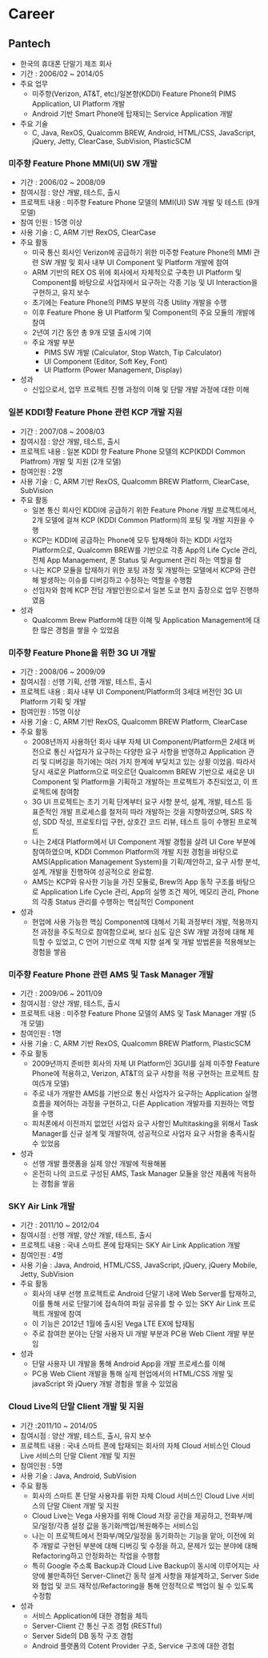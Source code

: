 # Career #

## Pantech ##

- 한국의 휴대폰 단말기 제조 회사
- 기간 : 2006/02 ~ 2014/05
- 주요 업무
	+ 미주향(Verizon, AT&T, etc)/일본향(KDDI) Feature Phone의 PIMS Application, UI Platform 개발
	+ Android 기반 Smart Phone에 탑재되는 Service Application 개발
- 주요 기술
	+ C, Java, RexOS, Qualcomm BREW, Android, HTML/CSS, JavaScript, jQuery, Jetty, ClearCase, SubVision, PlasticSCM


### 미주향 Feature Phone MMI(UI) SW 개발 ###

- 기간 : 2006/02 ~ 2008/09
- 참여시점 : 양산 개발, 테스트, 출시
- 프로젝트 내용 : 미주향 Feature Phone 모델의 MMI(UI) SW 개발 및 테스트 (9개 모델)
- 참여 인원 : 15명 이상
- 사용 기술 : C, ARM 기반 RexOS, ClearCase
- 주요 활동
	+ 미국 통신 회사인 Verizon에 공급하기 위한 미주향 Feature Phone의 MMI 관련 SW 개발 및 회사 내부 UI Component 및 Platform 개발에 참여
	+ ARM 기반의 REX OS 위에 회사에서 자체적으로 구축한 UI Platform 및 Component를 바탕으로 사업자에서 요구하는 각종 기능 및 UI Interaction을 구현하고, 유지 보수
	+ 초기에는 Feature Phone의 PIMS 부분의 각종 Utility 개발을 수행
	+ 이후 Feature Phone 용 UI Platform 및 Component의 주요 모듈의 개발에 참여
	+ 2년여 기간 동안 총 9개 모델 출시에 기여
	+ 주요 개발 부분
		* PIMS SW 개발 (Calculator, Stop Watch, Tip Calculator)
		* UI Component (Editor, Soft Key, Font)
		* UI Platform (Power Management, Display)
- 성과
	+ 신입으로서, 업무 프로젝트 진행 과정의 이해 및 단말 개발 과정에 대한 이해


### 일본 KDDI향 Feature Phone 관련 KCP 개발 지원 ###

- 기간 : 2007/08 ~ 2008/03
- 참여시점 : 양산 개발, 테스트, 출시
- 프로젝트 내용 : 일본 KDDI 향 Feature Phone 모델의 KCP(KDDI Common Platfrom) 개발 및 지원 (2개 모델)
- 참여인원 : 2명
- 사용 기술 : C, ARM 기반 RexOS, Qualcomm BREW Platform, ClearCase, SubVision
- 주요 활동
	+ 일본 통신 회사인 KDDI에 공급하기 위한 Feature Phone 개발 프로젝트에서, 2개 모델에 걸쳐 KCP (KDDI Common Platform)의 포팅 및 개발 지원을 수행
	+ KCP는 KDDI에 공급하는 Phone에 모두 탑재해야 하는 KDDI 사업자 Platform으로, Qualcomm BREW를 기반으로 각종 App의 Life Cycle 관리, 전체 App Management, 폰 Status 및 Argument 관리 하는 역할을 함
	+ 나는 KCP 모듈을 탑재하기 위한 포팅 과정 및 개발하는 모델에서 KCP와 관련해 발생하는 이슈를 디버깅하고 수정하는 역할을 수행함
	+ 선임자와 함께 KCP 전담 개발인원으로서 일본 도쿄 현지 출장으로 업무 진행하였음
- 성과
	+ Qualcomm Brew Platform에 대한 이해 및 Application Management에 대한 많은 경험을 쌓을 수 있었음


### 미주향 Feature Phone을 위한 3G UI 개발 ###

- 기간 : 2008/06 ~ 2009/09
- 참여시점 : 선행 기획, 선행 개발, 테스트, 출시
- 프로젝트 내용 : 회사 내부 UI Component/Platform의 3세대 버전인 3G UI Platform 기획 및 개발
- 참여인원 : 15명 이상
- 사용 기술 : C, ARM 기반 RexOS, Qualcomm BREW Platform, ClearCase
- 주요 활동
	+ 2008년까지 사용하던 회사 내부 자체 UI Component/Platform은 2세대 버전으로 통신 사업자가 요구하는 다양한 요구 사항을 반영하고 Application 관리 및 디버깅을 하기에는 여러 가지 한계에 부딪치고 있는 상황 이었음. 따라서 당시 새로운 Platform으로 떠오르던 Qualcomm BREW 기반으로 새로운 UI Component 및 Platform을 기획하고 개발하는 프로젝트가 추진되었고, 이 프로젝트에 참여함
	+ 3G UI 프로젝트는 초기 기획 단계부터 요구 사항 분석, 설계, 개발, 테스트 등 표준적인 개발 프로세스를 철저히 따라 개발하는 것을 지향하였으며, SRS 작성, SDD 작성, 프로토타입 구현, 상호간 코드 리뷰, 테스트 등이 수행된 프로젝트
	+ 나는 2세대 Platform에서 UI Component 개발 경험을 살려 UI Core 부분에 참여하였으며, KDDI Common Platform의 개발 지원 경험을 바탕으로 AMS(Application Management System)을 기획/제안하고, 요구 사항 분석, 설계, 개발을 진행하여 성공적으로 완료함.
	+ AMS는 KCP와 유사한 기능을 가진 모듈로, Brew의 App 동작 구조를 바탕으로 Application Life Cycle 관리, App의 실행 조건 제어, 메모리 관리, Phone의 각종 Status 관리를 수행하는 핵심적인 Component
- 성과
	+ 현업에 사용 가능한 핵심 Component에 대해서 기획 과정부터 개발, 적용까지 전 과정을 주도적으로 참여함으로써, 보다 심도 깊은 SW 개발 과정에 대해 체득할 수 있었고, C 언어 기반으로 객체 지향 설계 및 개발 방법론을 적용해보는 경험을 쌓음


### 미주향 Feature Phone 관련 AMS 및 Task Manager 개발 ###

- 기간 : 2009/06 ~ 2011/09
- 참여시점 : 양산 개발, 테스트, 출시
- 프로젝트 내용 : 미주향 Feature Phone 모델의 AMS 및 Task Manager 개발 (5개 모델)
- 참여인원 : 1명
- 사용 기술 : C, ARM 기반 RexOS, Qualcomm BREW Platform, PlasticSCM
- 주요 활동
	+ 2009년까지 준비한 회사의 자체 UI Platform인 3GUI를 실제 미주향 Feature Phone에 적용하고, Verizon, AT&T의 요구 사항을 적용 구현하는 프로젝트 참여(5개 모델)
	+ 주로 내가 개발한 AMS를 기반으로 통신 사업자가 요구하는 Application 실행 흐름을 제어하는 과정을 구현하고, 다른 Application 개발자를 지원하는 역할을 수행
	+ 피처폰에서 이전까지 없었던 사업자 요구 사항인 Multitasking을 위해서 Task Manager를 신규 설계 및 개발하여, 성공적으로 사업자 요구 사항을 충족시킬 수 있었음
- 성과
	+ 선행 개발 플랫폼을 실제 양산 개발에 적용해봄
	+ 온전히 나의 코드로 구성된 AMS, Task Manager 모듈을 양산 제품에 적용하는 경험을 쌓음


### SKY Air Link 개발 ###

- 기간 : 2011/10 ~ 2012/04
- 참여시점 : 선행 개발, 양산 개발, 테스트, 출시
- 프로젝트 내용 : 국내 스마트 폰에 탑재되는 SKY Air Link Application 개발
- 참여인원 : 4명
- 사용 기술 : Java, Android, HTML/CSS, JavaScript, jQuery, jQuery Mobile, Jetty, SubVision
- 주요 활동
	+ 회사의 내부 선행 프로젝트로 Android 단말기 내에 Web Server를 탑재하고, 이를 통해 서로 단말기에 접속하여 파일 공유를 할 수 있는 SKY Air Link 프로젝트 개발에 참여
	+ 이 기능은 2012년 1월에 출시된 Vega LTE EX에 탑재됨
	+ 주로 참여한 분야는 단말 사용자 UI 개발 부분과 PC용 Web Client 개발 부분임
- 성과
	+ 단말 사용자 UI 개발을 통해 Android App을 개발 프로세스를 이해
	+ PC용 Web Client 개발을 통해 실제 현업에서의 HTML/CSS 개발 및 javaScript 와 jQuery 개발 경험을 쌓을 수 있었음


### Cloud Live의 단말 Client 개발 및 지원 ###

- 기간 :2011/10 ~ 2014/05
- 참여시점 : 양산 개발, 테스트, 출시, 유지 보수
- 프로젝트 내용 : 국내 스마트 폰에 탑재되는 회사의 자체 Cloud 서비스인 Cloud Live 서비스의 단말 Client 개발 및 지원
- 참여인원 : 5명
- 사용 기술 : Java, Android, SubVision
- 주요 활동
	+ 회사의 스마트 폰 단말 사용자를 위한 자체 Cloud 서비스인 Cloud Live 서비스의 단말 Client 개발 및 지원
	+ Cloud Live는 Vega 사용자를 위해 Cloud 저장 공간을 제공하고, 전화부/메모/일정/각종 설정 값을 동기화/백업/복원해주는 서비스임
	+ 나는 이 프로젝트에서 전화부/메모/일정을 동기화하는 기능을 맡아, 이전에 외주 개발로 구현된 부분에 대해 디버깅 및 수정을 하고, 문제가 있는 분야에 대해 Refactoring하고 안정화하는 작업을 수행함
	+ 특히 Google 주소록 Backup과 Cloud Live Backup이 동시에 이루어지는 사양에 불만족하던 Server-Clinet간 동작 설계 사항을 재설계하고, Server Side와 협업 및 코드 재작성/Refactoring을 통해 안정적으로 백업이 될 수 있도록 수정함
- 성과
	+ 서비스 Application에 대한 경험을 체득
	+ Server-Client 간 통신 구조 경험 (RESTful)
	+ Server Side의 DB 동작 구조 경험
	+ Android 플랫폼의 Cotent Provider 구조, Service 구조에 대한 경험


